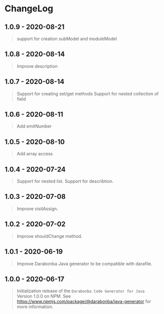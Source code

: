 # ChangeLog

## 1.0.9 - 2020-08-21

> support for creation subModel and moduleModel

## 1.0.8 - 2020-08-14

> Improve description

## 1.0.7 - 2020-08-14

> Support for creating set/get methods
> Support for nested collection of field

## 1.0.6 - 2020-08-11

> Add emitNumber

## 1.0.5 - 2020-08-10

> Add array access

## 1.0.4 - 2020-07-24

> Support for nested list.
> Support for describtion.

## 1.0.3 - 2020-07-08

> Improve visitAssign.

## 1.0.2 - 2020-07-02

> Improve shouldChange method.

## 1.0.1 - 2020-06-19

> Improve Darabonba Java generator to be compatible with darafile.

## 1.0.0 - 2020-06-17

> Initialization release of the `Darabonba Code Generator for Java` Version 1.0.0 on NPM.
> See <https://www.npmjs.com/package/@darabonba/java-generator> for more information.